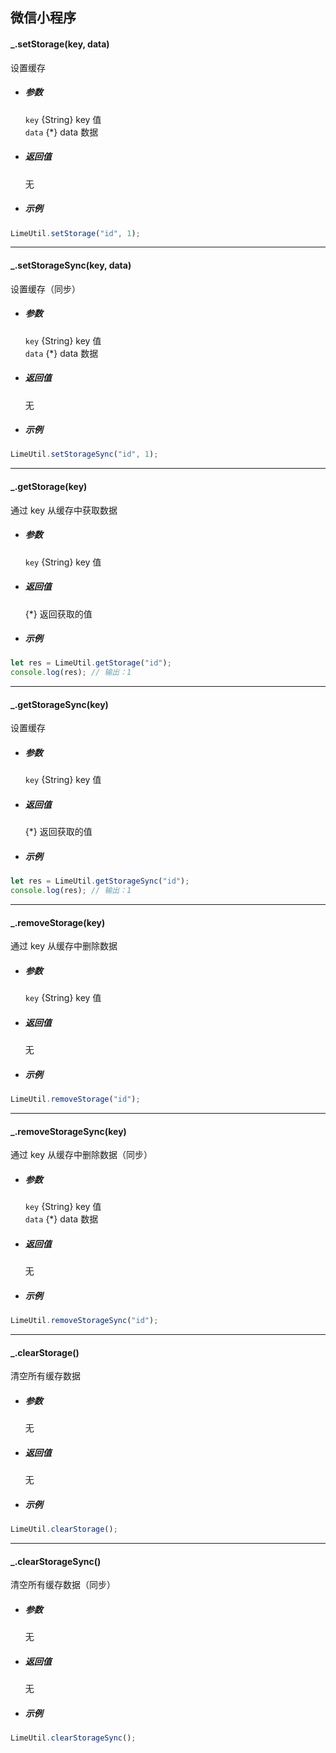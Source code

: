 ## 微信小程序

#### \_.setStorage(key, data)

设置缓存

- ##### 参数

  `key` {String} key 值  
  `data` {\*} data 数据

- ##### 返回值

  无

- ##### 示例

```javascript
LimeUtil.setStorage("id", 1);
```

---

#### \_.setStorageSync(key, data)

设置缓存（同步）

- ##### 参数

  `key` {String} key 值  
  `data` {\*} data 数据

- ##### 返回值

  无

- ##### 示例

```javascript
LimeUtil.setStorageSync("id", 1);
```

---

#### \_.getStorage(key)

通过 key 从缓存中获取数据

- ##### 参数

  `key` {String} key 值

- ##### 返回值

  {\*} 返回获取的值

- ##### 示例

```javascript
let res = LimeUtil.getStorage("id");
console.log(res); // 输出：1
```

---

#### \_.getStorageSync(key)

设置缓存

- ##### 参数

  `key` {String} key 值

- ##### 返回值

  {\*} 返回获取的值

- ##### 示例

```javascript
let res = LimeUtil.getStorageSync("id");
console.log(res); // 输出：1
```

---

#### \_.removeStorage(key)

通过 key 从缓存中删除数据

- ##### 参数

  `key` {String} key 值

- ##### 返回值

  无

- ##### 示例

```javascript
LimeUtil.removeStorage("id");
```

---

#### \_.removeStorageSync(key)

通过 key 从缓存中删除数据（同步）

- ##### 参数

  `key` {String} key 值  
  `data` {\*} data 数据

- ##### 返回值

  无

- ##### 示例

```javascript
LimeUtil.removeStorageSync("id");
```

---

#### \_.clearStorage()

清空所有缓存数据

- ##### 参数

  无

- ##### 返回值

  无

- ##### 示例

```javascript
LimeUtil.clearStorage();
```

---

#### \_.clearStorageSync()

清空所有缓存数据（同步）

- ##### 参数

  无

- ##### 返回值

  无

- ##### 示例

```javascript
LimeUtil.clearStorageSync();
```
